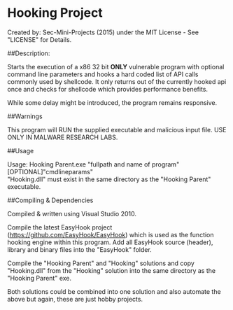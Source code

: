 # Hooking Project

Created by: Sec-Mini-Projects (2015) under the MIT License - See "LICENSE" for Details. 

##Description:

Starts the execution of a x86 32 bit **ONLY** vulnerable program with optional command line parameters and hooks a hard coded list of API calls commonly used by shellcode.  It only returns out of the currently hooked api once and checks for shellcode which provides performance benefits.

While some delay might be introduced, the program remains responsive.

##Warnings

This program will RUN the supplied executable and malicious input file. USE ONLY IN MALWARE RESEARCH LABS.

##Usage

Usage: Hooking Parent.exe "fullpath and name of program" [OPTIONAL]"cmdlineparams"<br>
"Hooking.dll" must exist in the same directory as the "Hooking Parent" executable.


##Compiling & Dependencies

Compiled & written using Visual Studio 2010.

Compile the latest EasyHook project (https://github.com/EasyHook/EasyHook) which is used as the function hooking engine within this program.  Add all EasyHook source (header), library and binary files into the "EasyHook" folder.

Compile the "Hooking Parent" and "Hooking" solutions and copy "Hooking.dll" from the "Hooking" solution into the same directory as the "Hooking Parent" exe.

Both solutions could be combined into one solution and also automate the above but again, these are just hobby projects.

